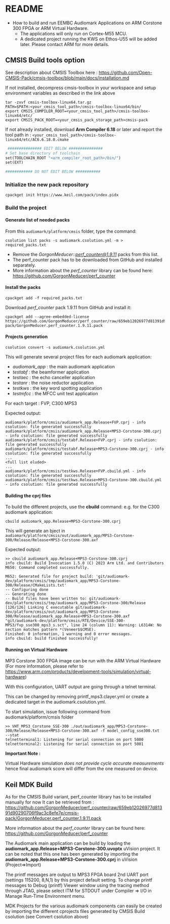 # README

- How to build and run EEMBC Audiomark Applications on ARM Corstone 300 FPGA or ARM Virtual Hardware.
  - The applications will only run on Cortex-M55 MCU.
  - A dedicated project running the KWS on Ethos-U55 will be added later. Please contact ARM for more details.


## CMSIS Build tools option

See description about CMSIS Toolbox here : https://github.com/Open-CMSIS-Pack/cmsis-toolbox/blob/main/docs/installation.md


If not installed, decompress cmsis-toolbox in your workspace and setup environment variables as described in the link above

```
tar -zxvf cmsis-toolbox-linux64.tar.gz
PATH=$PATH:<your_cmsis_tool_path>/cmsis-toolbox-linux64/bin/
export CMSIS_COMPILER_ROOT=<your_cmsis_tool_path>/cmsis-toolbox-linux64/etc/
export CMSIS_PACK_ROOT=<your_cmsis_pack_storage_path>cmsis-pack
```

If not already installed, download **Arm Compiler 6.18** or later and report the tool path in : `<your_cmsis_tool_path>/cmsis-toolbox-linux64/etc/AC6.6.18.0.cmake`

```makefile
 ############### EDIT BELOW ###############
# Set base directory of toolchain
set(TOOLCHAIN_ROOT "<arm_compiler_root_path>/bin/")
set(EXT)

############ DO NOT EDIT BELOW ###########
```


### Initialize the new pack repository

```
cpackget init https://www.keil.com/pack/index.pidx
```


### Build the project

#### Generate list of needed packs

From this `audiomark/platform/cmsis` folder, type the command:

```
csolution list packs -s audiomark.csolution.yml -m > required_packs.txt
```

- Remove the *GorgonMeducer::perf_counter@1.9.11* packs from this list.
- The perf_counter pack has to be downloaded from GitHub and installed separately.
- More information about the *perf_counter* library can be found here: https://github.com/GorgonMeducer/perf_counter


#### Install the packs

```
cpackget add -f required_packs.txt
```

Download *perf_counter* pack 1.9.11 from GitHub and install it:

```
cpackget add --agree-embedded-license  https://github.com/GorgonMeducer/perf_counter/raw/659eb12026977d81391d90290706f9ac3c8efe7e/cmsis-pack/GorgonMeducer.perf_counter.1.9.11.pack

```


#### Projects generation

```
csolution convert -s audiomark.csolution.yml
```

This  will generate several project files for each audiomark application:
 * *audiomark_app* : the main audiomark application
 * *testabf* : the beamformer application
 * *testaec* : the echo canceller application
 * *testanr* : the noise reductor application
 * *testkws* : the key word spotting application
 * *testmfcc* : the MFCC unit test application

For each target : FVP, C300 MPS3

Expected output:

```
audiomark/platform/cmsis/audiomark_app.Release+FVP.cprj - info csolution: file generated successfully
audiomark/platform/cmsis/audiomark_app.Release+MPS3-Corstone-300.cprj - info csolution: file generated successfully
audiomark/platform/cmsis/testabf.Release+FVP.cprj - info csolution: file generated successfully
audiomark/platform/cmsis/testabf.Release+MPS3-Corstone-300.cprj - info csolution: file generated successfully
...
<full list eluded>
...
audiomark/platform/cmsis/testkws.Release+FVP.cbuild.yml - info csolution: file generated successfully
audiomark/platform/cmsis/testkws.Release+MPS3-Corstone-300.cbuild.yml - info csolution: file generated successfully
```


#### Building the cprj files

To build the different projects, use the **cbuild** command:
e.g. for the C300 audiomark application:
 
```
cbuild audiomark_app.Release+MPS3-Corstone-300.cprj
```

This will generate an bject in `audiomark/platform/cmsis/out/audiomark_app/MPS3-Corstone-300/Release/Release+MPS3-Corstone-300.axf`


Expected output:
```
>> cbuild audiomark_app.Release+MPS3-Corstone-300.cprj
info cbuild: Build Invocation 1.5.0 (C) 2023 Arm Ltd. and Contributors
M650: Command completed successfully.

M652: Generated file for project build: 'git/audiomark-dev/platform/cmsis/tmp/audiomark_app/MPS3-Corstone-300/Release/CMakeLists.txt'
-- Configuring done
-- Generating done
-- Build files have been written to: git/audiomark-dev/platform/cmsis/tmp/audiomark_app/MPS3-Corstone-300/Release
[126/126] Linking C executable git/audiomark-dev/platform/cmsis/out/audiomark_app/MPS3-Corstone-300/Release/audiomark_app.Release+MPS3-Corstone-300.axf
"git/audiomark-dev/platform/cmsis/RTE/Device/SSE-300-MPS3/fvp_sse300_mps3_s.sct", line 24 (column 11): Warning: L6314W: No section matches pattern *(Veneer$$CMSE).
Finished: 0 information, 1 warning and 0 error messages.
info cbuild: build finished successfully!

```

#### Running on Virtual Hardware

MP3 Corstone 300 FPGA image can be run with the ARM Virtual Hardware (For more information, please refer to https://www.arm.com/products/development-tools/simulation/virtual-hardware)

With this configuration, UART output are going through a telnet terminal.

This can be changed by removing printf_mps3.clayer.yml or create a dedicated target in the audiomark.csolution.yml.

To start simulation, issue following command from audiomark/platform/cmsis folder

```
>> VHT_MPS3_Corstone_SSE-300 ./out/audiomark_app/MPS3-Corstone-300/Release/Release+MPS3-Corstone-300.axf -f model_config_sse300.txt  --stat
telnetterminal1: Listening for serial connection on port 5000
telnetterminal2: Listening for serial connection on port 5001

```

**Important Note :**

Virtual Hardware simulation _does not provide cycle accurate measurements_ hence final audiomark score will differ from the one measured on device.


## Keil MDK Build

As for the CMSIS Build variant, perf_counter library has to be installed manually for now
It can be retrieved from :
https://github.com/GorgonMeducer/perf_counter/raw/659eb12026977d81391d90290706f9ac3c8efe7e/cmsis-pack/GorgonMeducer.perf_counter.1.9.11.pack

More information about the *perf_counter* library can be found here: https://github.com/GorgonMeducer/perf_counter

The Audiomark main application can be build by loading the **audiomark_app.Release+MPS3-Corstone-300.uvoptx** uVision project.
It can be noted that this one has been generated by importing the **audiomark_app.Release+MPS3-Corstone-300.cprj** in uVision (Project=>Import)

The printf messages are output to MPS3 FPGA board 2nd UART port (settings 115200, 8,N,1) by this project default setting. To change printf messages to Debug (printf) Viewer window
using the tracing method through JTAG, please select ITM for STDOUT under Compiler => I/O in Manage Run-Time Environment menu.

MDK Projects for the various audiomark components can easily be created by importing the different cprojects files generated by CMSIS Build csolution (see Convert csolution above)

